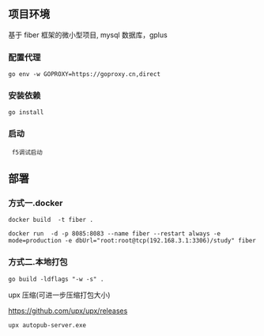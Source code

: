 ## 项目环境

基于 fiber 框架的微小型项目, mysql 数据库，gplus<br />

### 配置代理

```
go env -w GOPROXY=https://goproxy.cn,direct
```

### 安装依赖

```
go install
```

### 启动

```
 f5调试启动
```

<a name="ka6CV"></a>

## 部署

<a name="LsvlL"></a>

### 方式一.docker

```
docker build  -t fiber .
```

```
docker run  -d -p 8085:8083 --name fiber --restart always -e mode=production -e dbUrl="root:root@tcp(192.168.3.1:3306)/study" fiber
```

<a name="JAkhv"></a>

### 方式二.本地打包

```
go build -ldflags "-w -s" .
```

upx 压缩(可进一步压缩打包大小)

https://github.com/upx/upx/releases

```
upx autopub-server.exe
```
